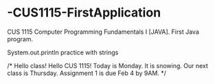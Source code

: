 # -CUS1115-FirstApplication
CUS 1115 Computer Programming Fundamentals I [JAVA]. First Java program.

System.out.println practice with strings

/*
Hello class! Hello CUS 1115!
Today is Monday. It is snowing.
Our next class is Thursday. Assignment 1 is due Feb 4 by 9AM.
 */
 
